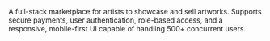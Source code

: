 A full-stack marketplace for artists to showcase and sell artworks. Supports secure payments, user authentication, role-based access, and a responsive, mobile-first UI capable of handling 500+ concurrent users.
